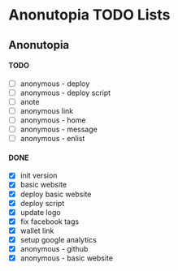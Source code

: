 # Anonutopia TODO Lists

## Anonutopia

#### TODO

- [ ] anonymous - deploy
- [ ] anonymous - deploy script
- [ ] anote
- [ ] anonymous link
- [ ] anonymous - home
- [ ] anonymous - message
- [ ] anonymous - enlist

#### DONE

- [x] init version
- [x] basic website
- [x] deploy basic website
- [x] deploy script
- [x] update logo
- [x] fix facebook tags
- [x] wallet link
- [x] setup google analytics
- [x] anonymous - github
- [x] anonymous - basic website
